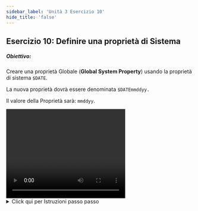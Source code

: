 ```yaml
---
sidebar_label: 'Unità 3 Esercizio 10'
hide_title: 'false'
---
```


## Esercizio 10: Definire una proprietà di Sistema

##### Obiettivo:

Creare una proprietà Globale (**Global System Property**) usando la proprietà di sistema ```$DATE```.

La nuova proprietà dovrà essere denominata ```$DATEmmddyy.```

Il valore della Proprietà sarà: ```mmddyy```.


<div>
<video width="320" height="240" controls>
  <source src="videobasic/U3E10.mp4" type="video/mp4"></source>
Your browser does not support the video tag.
</video>
</div>

<details>

<summary>Click qui per Istruzioni passo passo</summary>

1. Nel Menù **Administration**, fare doppio clic su **Global Properties**.
2. Nell'elenco a discesa **Select Global Property** selezionare ```$DATE```.
3. Fare clic sul pulsante **Copy** (in alto a destra) o premere i tasti **Ctrl+Insert**.
4. Tenere ```$DATE``` come base del nome ma aggiungere il formato che si intende utilizzare.
    * Esempio: ```$DATEmmddyy```
5. Fare clic sul pulsante **OK**.
6. Cambiare il valore (**Value**) corrispondente al formato data scelto per il nome della variabile.
7. Fare clic sul pulsante **Save** nella barra degli strumenti delle Proprietà Globali.
8. Chiudere la scheda delle Proprietà Globali (**Global Properties**).

</details>